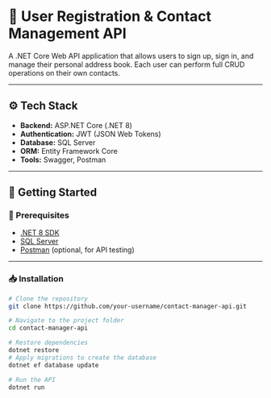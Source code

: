 # 📘 User Registration & Contact Management API

A .NET Core Web API application that allows users to sign up, sign in, and manage their personal address book. Each user can perform full CRUD operations on their own contacts.

---

## ⚙️ Tech Stack

- **Backend:** ASP.NET Core (.NET 8)
- **Authentication:** JWT (JSON Web Tokens)
- **Database:** SQL Server
- **ORM:** Entity Framework Core
- **Tools:** Swagger, Postman

---

## 🚀 Getting Started

### 🔧 Prerequisites

- [.NET 8 SDK](https://dotnet.microsoft.com/en-us/download)
- [SQL Server](https://www.microsoft.com/en-us/sql-server)
- [Postman](https://www.postman.com/) (optional, for API testing)

---

### 📥 Installation

```bash
# Clone the repository
git clone https://github.com/your-username/contact-manager-api.git

# Navigate to the project folder
cd contact-manager-api

# Restore dependencies
dotnet restore
# Apply migrations to create the database
dotnet ef database update

# Run the API
dotnet run
